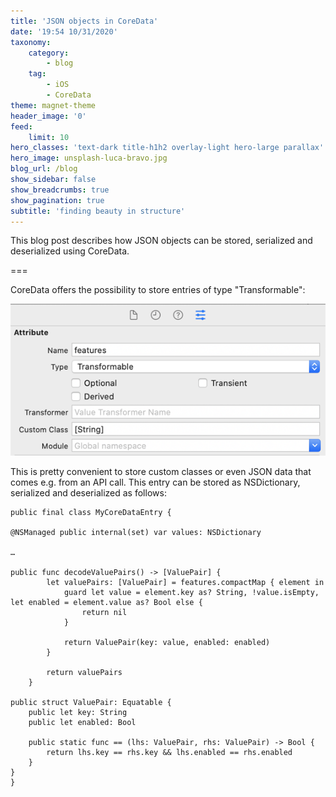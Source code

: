 ```yaml
---
title: 'JSON objects in CoreData'
date: '19:54 10/31/2020'
taxonomy:
    category:
        - blog
    tag:
        - iOS
        - CoreData
theme: magnet-theme
header_image: '0'
feed:
    limit: 10
hero_classes: 'text-dark title-h1h2 overlay-light hero-large parallax'
hero_image: unsplash-luca-bravo.jpg
blog_url: /blog
show_sidebar: false
show_breadcrumbs: true
show_pagination: true
subtitle: 'finding beauty in structure'
---
```


This blog post describes how JSON objects can be stored, serialized and deserialized using CoreData.

===

CoreData offers the possibility to store entries of type "Transformable":

![Transformable](coredata.png)

This is pretty convenient to store custom classes or even JSON data that comes e.g. from an API call.
This entry can be stored as NSDictionary, serialized and deserialized as follows:

```
public final class MyCoreDataEntry {

@NSManaged public internal(set) var values: NSDictionary

…

public func decodeValuePairs() -> [ValuePair] {
        let valuePairs: [ValuePair] = features.compactMap { element in
            guard let value = element.key as? String, !value.isEmpty, let enabled = element.value as? Bool else {
                return nil
            }
            
            return ValuePair(key: value, enabled: enabled)
        }
        
        return valuePairs
    }

public struct ValuePair: Equatable {
    public let key: String
    public let enabled: Bool
    
    public static func == (lhs: ValuePair, rhs: ValuePair) -> Bool {
        return lhs.key == rhs.key && lhs.enabled == rhs.enabled
    }
}
}
```


